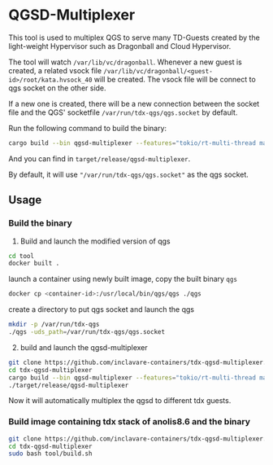 # QGSD-Multiplexer

This tool is used to multiplex QGS to serve many TD-Guests created by the light-weight
Hypervisor such as Dragonball and Cloud Hypervisor.

The tool will watch `/var/lib/vc/dragonball`. Whenever a new guest is created, a related
vsock file `/var/lib/vc/dragonball/<guest-id>/root/kata.hvsock_40` will be created. The
vsock file will be connect to qgs socket on the other side.

If a new one is created, there will be a new connection between the socket file and the
QGS' socketfile `/var/run/tdx-qgs/qgs.socket` by default.

Run the following command to build the binary:

```bash
cargo build --bin qgsd-multiplexer --features="tokio/rt-multi-thread main tokio/macros" --release
```

And you can find in `target/release/qgsd-multiplexer`.

By default, it will use `"/var/run/tdx-qgs/qgs.socket"` as the qgs socket.

## Usage

### Build the binary

1. Build and launch the modified version of qgs

```bash
cd tool
docker built .
```

launch a container using newly built image, copy the built binary `qgs`
```bash
docker cp <container-id>:/usr/local/bin/qgs/qgs ./qgs
```

create a directory to put qgs socket and launch the qgs
```bash
mkdir -p /var/run/tdx-qgs
./qgs -uds_path=/var/run/tdx-qgs/qgs.socket
```

2. build and launch the qgsd-multiplexer

```bash
git clone https://github.com/inclavare-containers/tdx-qgsd-multiplexer.git
cd tdx-qgsd-multiplexer
cargo build --bin qgsd-multiplexer --features="tokio/rt-multi-thread main tokio/macros" --release
./target/release/qgsd-multiplexer
```

Now it will automatically multiplex the qgsd to different tdx guests.

### Build image containing tdx stack of anolis8.6 and the binary

```bash
git clone https://github.com/inclavare-containers/tdx-qgsd-multiplexer.git
cd tdx-qgsd-multiplexer
sudo bash tool/build.sh
```
